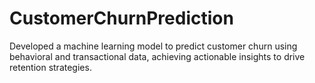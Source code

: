 # CustomerChurnPrediction
Developed a machine learning model to predict customer churn using behavioral and transactional data, achieving actionable insights to drive retention strategies.
